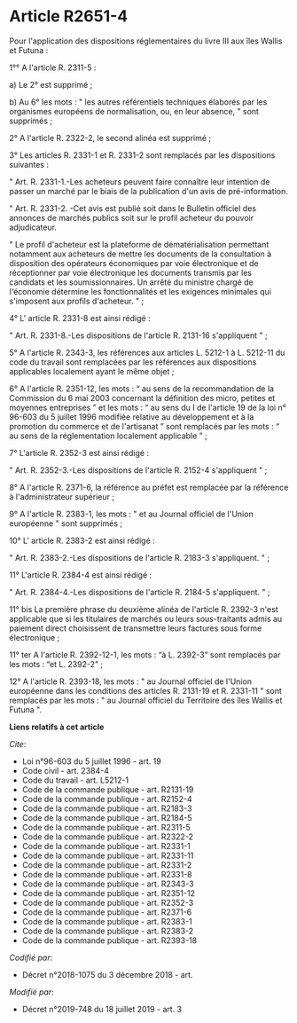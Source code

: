 # Article R2651-4

Pour l'application des dispositions réglementaires du livre III aux îles Wallis et Futuna :

1°°  A l'article R. 2311-5 :

a) Le  2°  est supprimé  ;

b)  Au 6°  les mots : "  les autres référentiels techniques élaborés par les organismes européens de normalisation, ou, en
leur absence,  "  sont supprimés  ;

2°  A l'article R. 2322-2, le  second alinéa  est supprimé  ;

3° Les  articles R. 2331-1 et R. 2331-2  sont remplacés par les  dispositions suivantes :

" Art. R. 2331-1.-Les acheteurs peuvent faire connaître leur intention de passer un marché par le biais de la publication
d'un avis de pré-information.

" Art.  R. 2331-2. -Cet avis est publié soit dans le Bulletin officiel des annonces de marchés publics soit sur le profil
acheteur du pouvoir adjudicateur.

" Le profil d'acheteur est la plateforme de dématérialisation permettant notamment aux acheteurs de mettre les documents de
la consultation à disposition des opérateurs économiques par voie électronique et de réceptionner par voie électronique les
documents transmis par les candidats et les soumissionnaires. Un arrêté du ministre chargé de l'économie détermine les
fonctionnalités et les exigences minimales qui s'imposent aux profils d'acheteur. " ;

4° L' article R. 2331-8 est ainsi rédigé :

"  Art. R. 2331-8.-Les dispositions de l'article R. 2131-16 s'appliquent "  ;

5° A l'article R. 2343-3, les références aux  articles L. 5212-1 à L. 5212-11 du code du travail  sont remplacées par les
références aux dispositions applicables localement ayant le même objet ;

6° A l'article R. 2351-12, les mots : “ au sens de la recommandation de la Commission du 6 mai 2003 concernant la définition
des micro, petites et moyennes entreprises ” et les mots : “ au sens du  I de l'article 19 de la loi n° 96-603 du 5 juillet
1996  modifiée relative au développement et à la promotion du commerce et de l'artisanat ” sont remplacés par les mots : “ au
sens de la réglementation localement applicable ” ;

7° L'article R. 2352-3 est ainsi rédigé :

"  Art. R. 2352-3.-Les dispositions de l'article R. 2152-4 s'appliquent  "  ;

8° A l'article R. 2371-6, la référence au préfet est remplacée par la référence à l'administrateur supérieur ;

9° A l'article R. 2383-1, les mots : " et au Journal officiel de l'Union européenne " sont supprimés ;

10° L' article R. 2383-2 est ainsi rédigé :

"  Art. R. 2383-2.-Les dispositions de l'article R. 2183-3 s'appliquent. "  ;

11° L'article R. 2384-4 est ainsi rédigé :

"  Art. R. 2384-4.-Les dispositions de l'article R. 2184-5 s'appliquent.  "  ;

11° bis La première phrase du deuxième alinéa de l'article R. 2392-3 n'est applicable que si les titulaires de marchés ou
leurs sous-traitants admis au paiement direct choisissent de transmettre leurs factures sous forme électronique ;

11° ter A l'article R. 2392-12-1, les mots : “à L. 2392-3” sont remplacés par les mots : “et L. 2392-2” ; 

12° A l'article R. 2393-18, les mots : " au Journal officiel de l'Union européenne dans les conditions des articles R.
2131-19 et R. 2331-11 " sont remplacés par les mots : " au Journal officiel du Territoire des îles Wallis et Futuna ".

**Liens relatifs à cet article**

_Cite_:

  - Loi n°96-603 du 5 juillet 1996 - art. 19
  - Code civil - art. 2384-4
  - Code du travail - art. L5212-1
  - Code de la commande publique - art. R2131-19
  - Code de la commande publique - art. R2152-4
  - Code de la commande publique - art. R2183-3
  - Code de la commande publique - art. R2184-5
  - Code de la commande publique - art. R2311-5
  - Code de la commande publique - art. R2322-2
  - Code de la commande publique - art. R2331-1
  - Code de la commande publique - art. R2331-11
  - Code de la commande publique - art. R2331-2
  - Code de la commande publique - art. R2331-8
  - Code de la commande publique - art. R2343-3
  - Code de la commande publique - art. R2351-12
  - Code de la commande publique - art. R2352-3
  - Code de la commande publique - art. R2371-6
  - Code de la commande publique - art. R2383-1
  - Code de la commande publique - art. R2383-2
  - Code de la commande publique - art. R2393-18

_Codifié par_:

  - Décret n°2018-1075 du 3 décembre 2018 - art.

_Modifié par_:

  - Décret n°2019-748 du 18 juillet 2019 - art. 3
